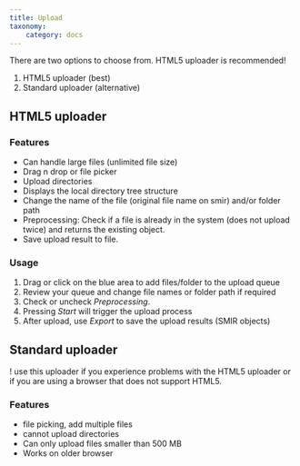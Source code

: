 ```yaml
---
title: Upload
taxonomy:
    category: docs
---
```


There are two options to choose from. HTML5 uploader is recommended!

1. HTML5 uploader (best)
2. Standard uploader (alternative)





## HTML5 uploader

### Features

- Can handle large files (unlimited file size)
- Drag n drop or file picker
- Upload directories 
- Displays the local directory tree structure 
- Change the name of the file (original file name on smir) and/or folder path 
- Preprocessing: Check if a file is already in the system (does not upload twice) and returns the existing object.
- Save upload result to file. 


### Usage

1. Drag or click on the blue area to add files/folder to the upload queue
2. Review your queue and change file names or folder path if required
3. Check or uncheck *Preprocessing*.
4. Pressing *Start* will trigger the upload process
5. After upload, use *Export* to save the upload results (SMIR objects)



## Standard uploader

! use this uploader if you experience problems with the HTML5 uploader or if you are using a browser that does not support HTML5.

### Features

- file picking, add multiple files
- cannot upload directories
- Can only upload files smaller than 500 MB
- Works on older browser